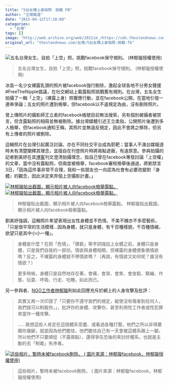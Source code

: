 ```yaml
---
title: "5台女裸上身拍照　挑戰 FB"
author: "立場報道"
date: "2015-04-12T17:10:00"
categories:
  - "台灣"
tags: []
image: "http://web.archive.org/web/2021im_/https://cdn.thestandnews.com/media/photos/cache/11150403_848226821916491_8568640224499051120_n_hgOqL_1200x0.jpg"
original_url: "thestandnews.com/台灣/5台女裸上身拍照-挑戰-fb"
---
```

![五名台灣女生，自拍「上空」照，挑戰facebook保守規則。 (林郁璇授權使用)](http://web.archive.org/web/2021im_/https://cdn.thestandnews.com/media/photos/cache/11150403_848226821916491_8568640224499051120_n_hgOqL_1200x0.jpg)

> 五名台灣女生，自拍「上空」照，挑戰facebook保守規則。 (林郁璇授權使用)

冰島一名少女裸露乳頭的照片被facebook強行刪除，激起全球各地不分男女聲援#FreeTheNipple倡議，在社交網站上載露點照挑戰舊有規則。在台灣，五名女生拍攝了一輯「上空」（裸露上身）照響應行動，並在facebook公開，在當地引發一連串爭論；五女的照片遭到檢舉，但facebook以不違規定為由，沒有刪除照片。

曾上傳照片的攝影師王立柔的facebook帳號目前無法搜索，另有個別被攝者被禁言，但含露點照的相冊並無被刪除。據台灣媒體引述王立柔指，公開照片後遭到多人檢舉，但facebook通知王稱，其照片並無違反規定，因此不會將之移除，但另有上傳者的照片被刪除。

這輯照片在台灣引起廣泛討論，亦在不同社交平台成為箭靶；當事人不滿台媒報道時未有清楚闡釋其理念，並擅自在刊登照片時將兩點遮蔽，有違原意。參與拍攝的記者劉美妤在其[博客](http://web.archive.org/web/20210628142624/http://meiyuliu.blogspot.tw/2015/04/free-nipples.html)刊文澄清拍攝理念，指自己曾在facebook專發討論「上空權」的文章，當中沒有露點照，但兩度被檢舉，facebook審核檢舉後通過，將劉禁言3日，「因為這件事非常不合理，我和一些朋友也一向認為社會有必要改變對『身體』的觀念，因此決定來弄個上空攝影計畫。」

[![林郁璇貼出截圖，顯示相片被人向facebook檢舉露點。](http://web.archive.org/web/2021im_/https://cdn.thestandnews.com/media/photos/cache/21327_848384385234068_3848500388939852889_n_awfkb_1200x0.jpg)](http://web.archive.org/web/20210628142624/https://cdn.thestandnews.com/media/photos/cache/21327_848384385234068_3848500388939852889_n_awfkb_1200x0.jpg) [![林郁璇貼出截圖，顯示相片被人向facebook檢舉露點。](http://web.archive.org/web/2021im_/https://cdn.thestandnews.com/media/photos/cache/10473434_848440378561802_7036778464478257969_n_JNS3m_1200x0.jpg)](http://web.archive.org/web/20210628142624/https://cdn.thestandnews.com/media/photos/cache/10473434_848440378561802_7036778464478257969_n_JNS3m_1200x0.jpg)

> 林郁璇貼出截圖，顯示相片被人向facebook檢舉露點。
> 林郁璇貼出截圖，顯示相片被人向facebook檢舉露點。

劉美妤強調，這輯照片希望表現出女性身體並不色情、不美不醜亦不多麼藝術，「只是很平常的生活模樣…因為身體，就只是身體，有千百種樣貌，千百種情緒，欲望只是其中小小一種」。

> 身體是什麼？在把「色情」、「猥褻」等字詞強加上女體之前，身體只是身體，只是我們自我的一部份。情欲與身體相關，但裸露的身體便象徵情欲嗎？反之，不裸露的身體就不帶情欲嗎？（再說，有情欲又如何呢？誰沒有情欲？）
> 
> 更多時候，身體只是自然地存在著，會痛、會哭、會笑、會放鬆、緊繃、作態、玩耍、呼吸、行走、吃睡。如此而已。

另一參與者、[NGO工作者林郁璇](http://web.archive.org/web/20210628142624/https://www.facebook.com/photo.php?fbid=848661725206334&set=a.166482873424226.42839.100001875440525&type=1&theater)則如此回應充斥於網上的人身攻擊及批評：

> 其實又再一次印證了「只要你不遵守我們的規定，縱使沒有傷害到任何人，我們就可以制裁你。」，批評你的身體、攻擊你、甚至利用性工作者或性犯罪來當作一種攻擊。
> 
> ……我想這些人肯定在這個體系受盡、或看過各種打壓。他們之所以非得要踢你幾腳，就是因為他們膽怯，他們膽怯自己有一天會被這體系踢上一腳。所以他們不只要順從（不露兩點），還得爭先恐後的來討好體系，也就是主動的去「制裁」失序者。

[![這些相片，暫時未被facebook刪除。 ( 圖片來源：林郁璇facebook，林郁璇授權使用)](http://web.archive.org/web/2021im_/https://cdn.thestandnews.com/media/photos/cache/17728_848249601914213_3300074142097880171_n_ut6l6_1200x0.jpg)](http://web.archive.org/web/20210628142624/https://cdn.thestandnews.com/media/photos/cache/17728_848249601914213_3300074142097880171_n_ut6l6_1200x0.jpg)

> 這些相片，暫時未被facebook刪除。 ( 圖片來源：林郁璇facebook，林郁璇授權使用)
